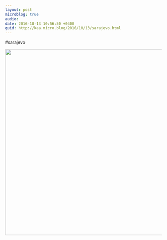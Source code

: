 ```yaml
---
layout: post
microblog: true
audio: 
date: 2016-10-13 10:56:50 +0400
guid: http://kaa.micro.blog/2016/10/13/sarajevo.html
---
```

#sarajevo

<img src="http://www.kaa.bz/uploads/2018/b170c0cd3e.jpg" width="600" height="600" />
